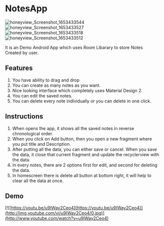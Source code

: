 # NotesApp

![honeyview_Screenshot_1653433544](https://user-images.githubusercontent.com/45495841/170146504-66d4af17-fa2c-4878-8a85-9996c763ad3d.png) ![honeyview_Screenshot_1653433527](https://user-images.githubusercontent.com/45495841/170146508-f60541ea-ef4f-4e01-b062-2e26ea8a5172.png) ![honeyview_Screenshot_1653433518](https://user-images.githubusercontent.com/45495841/170146509-4a4f64c2-ad8d-4da5-a538-3f54d75b6e1c.png) ![honeyview_Screenshot_1653433512](https://user-images.githubusercontent.com/45495841/170146568-1021da98-dc56-46e1-a70f-cd485193786f.png)

It is an Demo Android App which uses Room Libarary to store Notes Created by user.

## Features

1. You have ability to drag and drop 
2. You can create as many notes as you want.
3. Nice looking interface which completely uses Material Design 2.
4. You can edit the saved notes.
5. You can delete every note individually or you can delete in one click.

## Instructions

1. When opens the app, it shows all the saved notes in reverse chronological order.
2. When you click on Add button, then you open a new fragment where you put title and Description.
3. After putting all the data, you can either save or cancel. When you save the data, it close that current fragment and update the recyclerview with the data.
4. In every notes, there are 2 options first for edit, and second for deleting the data. 
5. In homescreen there is delete all button at bottom right, it will help to clear all the data at once.

## Demo


  [![[https://youtu.be/u9IWay2Ceo4](https://youtu.be/u9IWay2Ceo4)](http://img.youtube.com/vi/u9IWay2Ceo4/0.jpg)](http://www.youtube.com/watch?v=u9IWay2Ceo4)
